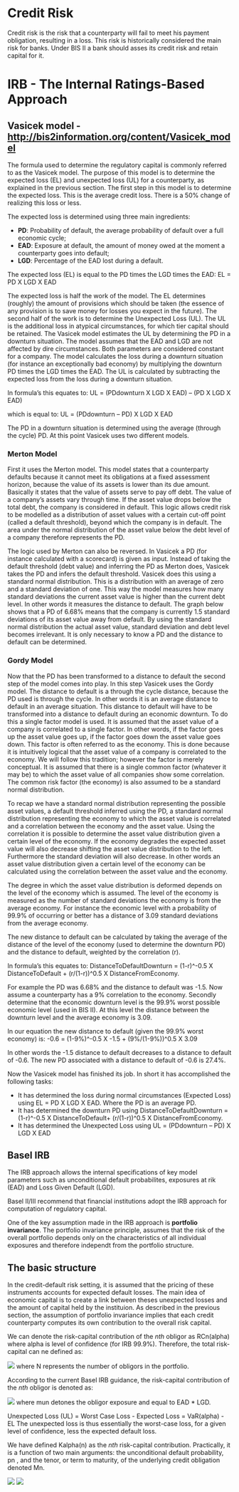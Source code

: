 # Credit Risk

Credit risk is the risk that a counterparty will fail to meet his payment obligation, resulting in a loss. This risk is historically considered the main risk for banks. Under BIS II a bank should asses its credit risk and retain capital for it.

# IRB - The Internal Ratings-Based Approach

## Vasicek model - http://bis2information.org/content/Vasicek_model

The formula used to determine the regulatory capital is commonly referred to as the Vasicek model. The purpose of this model is to determine the expected loss (EL) and unexpected loss (UL) for a counterparty, as explained in the previous section. The first step in this model is to determine the expected loss. This is the average credit loss. There is a 50% change of realizing this loss or less. 

The expected loss is determined using three main ingredients:
- **PD**: Probability of default, the average probability of default over a full economic cycle;
- **EAD**: Exposure at default, the amount of money owed at the moment a counterparty goes into default;
- **LGD**: Percentage of the EAD lost during a default.

The expected loss (EL) is equal to the PD times the LGD times the EAD:
EL = PD X LGD X EAD

The expected loss is half the work of the model. The EL determines (roughly) the amount of provisions which should be taken (the essence of any provision is to save money for losses you expect in the future). The second half of the work is to determine the Unexpected Loss (UL). The UL is the additional loss in atypical circumstances, for which tier capital should be retained. The Vasicek model estimates the UL by determining the PD in a downturn situation. The model assumes that the EAD and LGD are not affected by dire circumstances. Both parameters are considered constant for a company. The model calculates the loss during a downturn situation (for instance an exceptionally bad economy) by multiplying the downturn PD times the LGD times the EAD. The UL is calculated by subtracting the expected loss from the loss during a downturn situation. 

In formula’s this equates to:
UL = (PDdownturn X LGD X EAD) – (PD X LGD X EAD)

which is equal to:
UL = (PDdownturn – PD) X LGD X EAD

The PD in a downturn situation is determined using the average (through the cycle) PD. At this point Vasicek uses two different models. 

### Merton Model
First it uses the Merton model. This model states that a counterparty defaults because it cannot meet its obligations at a fixed assessment horizon, because the value of its assets is lower than its due amount. Basically it states that the value of assets serve to pay off debt. The value of a company’s assets vary through time. If the asset value drops below the total debt, the company is considered in default. This logic allows credit risk to be modelled as a distribution of asset values with a certain cut-off point (called a default threshold), beyond which the company is in default. The area under the normal distribution of the asset value below the debt level of a company therefore represents the PD.

The logic used by Merton can also be reversed. In Vasicek a PD (for instance calculated with a scorecard) is given as input. 
Instead of taking the default threshold (debt value) and inferring the PD as Merton does, Vasicek takes the PD and infers the default threshold. Vasicek does this using a standard normal distribution. This is a distribution with an average of zero and a standard deviation of one. This way the model measures how many standard deviations the current asset value is higher than the current debt level. In other words it measures the distance to default. The graph below shows that a PD of 6.68% means that the company is currently 1.5 standard deviations of its asset value away from default. By using the standard normal distribution the actual asset value, standard deviation and debt level becomes irrelevant. It is only necessary to know a PD and the distance to default can be determined.


### Gordy Model
Now that the PD has been transformed to a distance to default the second step of the model comes into play. In this step Vasicek uses the Gordy model. 
The distance to default is a through the cycle distance, because the PD used is through the cycle. In other words it is an average distance to default in an average situation. This distance to default will have to be transformed into a distance to default during an economic downturn. To do this a single factor model is used. It is assumed that the asset value of a company is correlated to a single factor. In other words, if the factor goes up the asset value goes up, if the factor goes down the asset value goes down. This factor is often referred to as the economy. This is done because it is intuitively logical that the asset value of a company is correlated to the economy. We will follow this tradition; however the factor is merely conceptual. It is assumed that there is a single common factor (whatever it may be) to which the asset value of all companies show some correlation. The common risk factor (the economy) is also assumed to be a standard normal distribution.

To recap we have a standard normal distribution representing the possible asset values, a default threshold inferred using the PD, a standard normal distribution representing the economy to which the asset value is correlated and a correlation between the economy and the asset value. Using the correlation it is possible to determine the asset value distribution given a certain level of the economy. If the economy degrades the expected asset value will also decrease shifting the asset value distribution to the left. Furthermore the standard deviation will also decrease. In other words an asset value distribution given a certain level of the economy can be calculated using the correlation between the asset value and the economy.


The degree in which the asset value distribution is deformed depends on the level of the economy which is assumed. The level of the economy is measured as the number of standard deviations the economy is from the average economy. For instance the economic level with a probability of 99.9% of occurring or better has a distance of 3.09 standard deviations from the average economy.

The new distance to default can be calculated by taking the average of the distance of the level of the economy (used to determine the downturn PD) and the distance to default, weighted by the correlation (r). 

In formula’s this equates to:
DistanceToDefaultDownturn = (1-r)^-0.5 X DistanceToDefault + (r/(1-r))^0.5 X DistanceFromEconomy.

For example the PD was 6.68% and the distance to default was -1.5. 
Now assume a counterparty has a 9% correlation to the economy. 
Secondly determine that the economic downturn level is the 99.9% worst possible economic level (used in BIS II). 
At this level the distance between the downturn level and the average economy is 3.09. 

In our equation the new distance to default (given the 99.9% worst economy) is:
-0.6 = (1-9%)^-0.5 X -1.5 + (9%/(1-9%))^0.5 X 3.09

In other words the -1.5 distance to default decreases to a distance to default of -0.6. The new PD associated with a distance to default of -0.6 is 27.4%.

Now the Vasicek model has finished its job. In short it has accomplished the following tasks:

- It has determined the loss during normal circumstances (Expected Loss) using EL = PD X LGD X EAD. Where the PD is an average PD.
- It has determined the downturn PD using DistanceToDefaultDownturn = (1-r)^-0.5 X DistanceToDefault+ (r/(1-r))^0.5 X DistanceFromEconomy.
- It has determined the Unexpected Loss using UL = (PDdownturn – PD) X LGD X EAD

## Basel IRB

The IRB approach allows the internal specifications of key model parameters such as unconditional default probabilites, exposures at rik (EAD) and Loss Given Default (LGD).

Basel II/III recommend that financial institutions adopt the IRB approach for computation of regulatory capital.

One of the key assumption made in the IRB approach is **portfolio invariance**. The portfolio invariance principle, assumes that the risk of the overall portfolio depends only on the characteristics of all individual exposures and therefore independt from the portfolio structure.

## The basic structure

In the credit-default risk setting, it is assumed that the pricing of these instruments accounts for expected default losses. The main idea of economic capital is to create a link between theses unexpected losses and the amount of capital held by the instituion.
As described in the previous section, the assumption of portfolio invariance implies that each credit counterparty computes its own contribution to the overall risk capital.

We can denote the risk-capital contribution of the *nth* obligor as RCn(alpha) where alpha is level of confidence (for IRB 99.9%). Therefore, the total risk-capital can ne defined as:

<img src="https://render.githubusercontent.com/render/math?math=RC\alpha = \sum_{n=1}^{N} RCn(\alpha)">
where N represents the number of obligors in the portfolio.

According to the current Basel IRB guidance, the risk-capital contribution of the *nth* obligor is denoted as:

<img src="https://render.githubusercontent.com/render/math?math=RCn(\alpha) = \mu n * K\alpha(n)">
where mun detones the obligor exposure and equal to EAD * LGD.

Unexpected Loss (UL) = Worst Case Loss - Expected Loss
                     = VaR(alpha) - EL
The unexpected loss is thus essentially the worst-case loss, for a given level of confidence, less the expected default loss. 

We have defined Kalpha(n) as the *nth* risk-capital contribution. Practically, it is a function of two main arguments: the unconditional default probability, pn , and the tenor, or term to maturity, of the underlying credit obligation denoted Mn.

<img src="https://render.githubusercontent.com/render/math?math=K\alpha(Tenor, PD)=EAD*LGD*(Conditional Default Probability - Unconditional Default Probability)*MaturityAdjustement">
<img src="https://render.githubusercontent.com/render/math?math=K\alpha(Tenor, PD)=EAD*LGD*(PD(\Phi^-1(\alpha)) - PD)*Ma">
